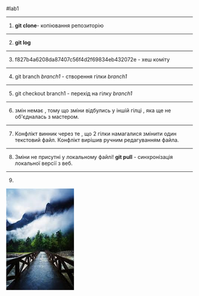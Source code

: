 #lab1
____ 
1. **git clone**- копіювання репозиторію
____ 
2. **git log** 
____ 
3. f827b4a6208da87407c56f4d2f69834eb432072e - хеш коміту
____ 
4. git branch _branch1_ - створення гілки _branch1_ 
____ 
5. git checkout branch1 - перехід на гілку _branch1_ 
____ 
6. змін немає , тому що зміни відбулись у іншій гілці , яка ще не об'єдналась з мастером.
____ 
7. Конфлікт винник через те , що 2 гілки намагалися змінити один текстовий файл. Конфлікт вирішив ручним редагуванням файла. 
____ 
8. Зміни не присутні у локальному файлі! **git pull** - синхронізація локальної версії з веб.
____ 
9.
![alt_text](index.jpeg)

